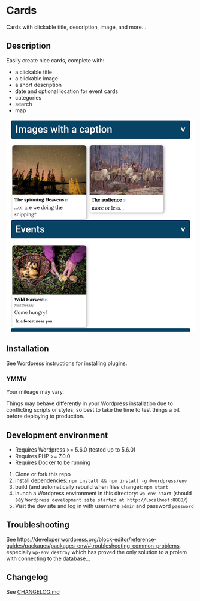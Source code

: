# Cards

Cards with clickable title, description, image, and more…

## Description

Easily create nice cards, complete with:
- a clickable title
- a clickable image
- a short description
- date and optional location for event cards
- categories
- search
- map

![Screenshot](/screenshot.png)

## Installation

See Wordpress instructions for installing plugins.

### YMMV

Your mileage may vary.

Things may behave differently in your Wordpress installation due to conflicting scripts or styles, so best to take the time to test things a bit before deploying to production.

## Development environment

- Requires Wordpress >=  5.6.0 (tested up to 5.6.0)
- Requires PHP >= 7.0.0
- Requires Docker to be running

1. Clone or fork this repo
2. install dependencies: `npm install && npm install -g @wordpress/env`
3. build (and automatically rebuild when files change): `npm start`
4. launch a Wordpress environment in this directory: `wp-env start` (should say `Wordpress development site started at http://localhost:8888/`)
5. Visit the dev site and log in with username `admin` and password `password`

## Troubleshooting

See https://developer.wordpress.org/block-editor/reference-guides/packages/packages-env/#troubleshooting-common-problems, especially `wp-env destroy` which has proved the only solution to a prolem with connecting to the database…

## Changelog

See [CHANGELOG.md](/CHANGELOG.md)
